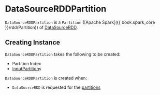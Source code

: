 # DataSourceRDDPartition

`DataSourceRDDPartition` is a `Partition` ([Apache Spark]({{ book.spark_core }}/rdd/Partition)) of [DataSourceRDD](DataSourceRDD.md).

## Creating Instance

`DataSourceRDDPartition` takes the following to be created:

* <span id="index"> Partition Index
* <span id="inputPartitions"> [InputPartition](connector/InputPartition.md)s

`DataSourceRDDPartition` is created when:

* `DataSourceRDD` is requested for the [partitions](DataSourceRDD.md#getPartitions)

